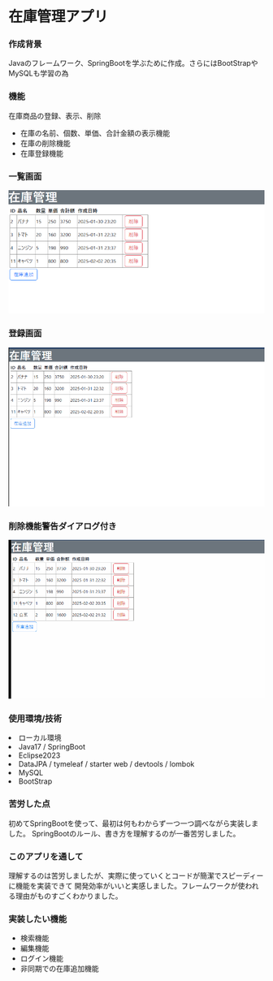 <h1>在庫管理アプリ</h1>
<h3>作成背景</h3>
<p>Javaのフレームワーク、SpringBootを学ぶために作成。さらにはBootStrapやMySQLも学習の為</p>

<h3>機能</h3>
<p>在庫商品の登録、表示、削除</p>
<ul>
  <li>在庫の名前、個数、単価、合計金額の表示機能</li>
  <li>在庫の削除機能</li>
  <li>在庫登録機能</li>
</ul>

<h3>一覧画面</h3>
<img src="https://github.com/Yuuhi-Hazeki/ZaikoKanriApp/blob/c3a494a6df86d925713bdc5a9ba4061b2291de5e/Product%20List%20.png">
<h3>登録画面</h3>
<img src="https://github.com/Yuuhi-Hazeki/ZaikoKanriApp/blob/c3a494a6df86d925713bdc5a9ba4061b2291de5e/Product-Add.gif">
<h3>削除機能警告ダイアログ付き</h3>
<img src="https://github.com/Yuuhi-Hazeki/ZaikoKanriApp/blob/c3a494a6df86d925713bdc5a9ba4061b2291de5e/Product-Delete.gif">
<h3>使用環境/技術</h3>
<ui>
  <li>ローカル環境</li>
  <li>Java17 / SpringBoot</li>
  <li>Eclipse2023</li>
  <li>DataJPA / tymeleaf / starter web / devtools / lombok</li>
  <li>MySQL</li>
  <li>BootStrap</li>
</ui>

<h3>苦労した点</h3>
初めてSpringBootを使って、最初は何もわからず一つ一つ調べながら実装しました。
SpringBootのルール、書き方を理解するのが一番苦労しました。

<h3>このアプリを通して</h3>
理解するのは苦労しましたが、実際に使っていくとコードが簡潔でスピーディーに機能を実装できて
開発効率がいいと実感しました。フレームワークが使われる理由がものすごくわかりました。

<h3>実装したい機能</h3>
<ul>
  <li>検索機能</li>
  <li>編集機能</li>
  <li>ログイン機能</li>
  <li>非同期での在庫追加機能</li>
</ul>
